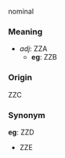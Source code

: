 nominal
### Meaning
+ _adj_: ZZA
    + __eg__: ZZB

### Origin

ZZC

### Synonym

__eg__: ZZD

+ ZZE


